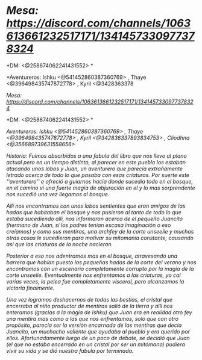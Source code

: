 # *Mesa: https://discord.com/channels/1063613661232517171/1341457330977378324*

*DM: <@258674062241431552> *

*Aventureros: Ishku <@541452860387360769> , Thaye <@396498435747872778> , Kyril <@3428363378

*Mesa: https://discord.com/channels/1063613661232517171/1341457330977378324*

*DM: <@258674062241431552> *

*Aventureros: Ishku <@541452860387360769> , Thaye <@396498435747872778> , Kyril <@342836337893834753> , Cliodhna <@356689739631558656>*

*Historia: Fuimos absorbidos a una fabula del libro que nos llevo al plano actual pero en un tiempo distinto, al parecer en este pueblo los estaban atacando unos lobos y Juan, un aventurero que parecía extrañamente letrado acerca de todo lo que pasaba con esas criaturas. Por suerte este ''aventurero'' e ofreció a guiarnos hacia donde sucedía todo en el bosque, en el camino vi una fuerte magia de abjuración en el y lo mas sorprendente nos sucedió una vez llegamos al bosque.*

*Allí nos encontramos con unos lobos sentientes que eran amigos de las hadas que habitaban el bosque y nos pusieron al tanto de todo lo que estaba sucediendo allí, nos informaron acerca de el pequeño Juancito (hermano de Juan, si los padres tenían escasa imaginación o eso creíamos) y como sus mentiras, una archfey de la corte unseelie y muchas otras cosas le sucedieron para motivar su mitomanía constante, causando así que las criaturas de la noche nacieran.*

*Posterior a eso nos adentramos mas en el bosque, atravesando una barrera que habían puesto las pequeñas hadas de la corte del verano y nos encontramos con un escenario completamente corrupto por la magia de la corte unseelie. Eventualmente nos enfrentamos a las criaturas, yo caí varias veces, la pelea fue completamente visceral, pero alcanzamos la victoria finalmente.*

*Una vez logramos deshacernos de todas las bestias, el cristal que encerraba al niño productor de mentiras salió de la tierra y allí nos enteramos (gracias a la magia de Ishku) que Juan era en realidad otro fey una mentira mas como a las que nos enfrentamos, solo que con otro propósito, parecía ser la versión encarnada de las mentiras que decía Juancito, un muchacho valiente que ayudaba al pueblo y era querido por ellos. Afortunadamente luego de un poco de debate, se decidió que Juan (el que no estaba encerrado en un cristal por ser un mitómano)  pudiera vivir su vida y se dió nuestra fabula por terminada.*

